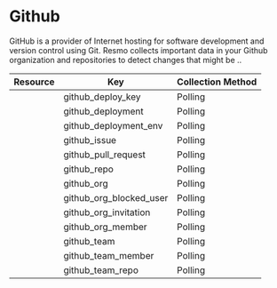 # Github

GitHub is a provider of Internet hosting for software development and version control using Git. Resmo collects important data in your Github organization and repositories to detect changes that might be ..

| Resource | Key | Collection Method |
| --- | --- | --- |
|  | github_deploy_key | Polling |
|  | github_deployment | Polling |
|  | github_deployment_env | Polling |
|  | github_issue | Polling |
|  | github_pull_request | Polling |
|  | github_repo | Polling |
|  | github_org | Polling |
|  | github_org_blocked_user | Polling |
|  | github_org_invitation | Polling |
|  | github_org_member | Polling |
|  | github_team | Polling |
|  | github_team_member | Polling |
|  | github_team_repo | Polling |

